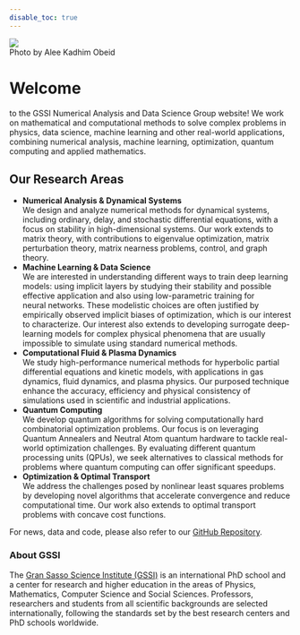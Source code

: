 ```yaml
---
disable_toc: true
---
```


<img src="img/gssi-view.png" class="background_img">

<div class="credits">
    Photo by Alee Kadhim Obeid
</div>

<!-- <img class="gssi_logo" src="img/logo-quadrato-no-testo-bicolor.jpg"/> -->

<!-- <h1 class="title"> Numerical Analysis  and Data Science Group </h1> 
<subtitle> Gran Sasso Science Institute </subtitle> -->

# Welcome
to the GSSI Numerical Analysis and Data Science Group website! We work on mathematical and computational methods to solve complex problems in physics, data science, machine learning and other real-world applications, combining numerical analysis, machine learning, optimization, quantum computing and applied mathematics.

## Our Research Areas
- **Numerical Analysis & Dynamical Systems** <br> We design and analyze numerical methods for dynamical systems, including ordinary, delay, and stochastic differential equations, with a focus on stability in high-dimensional systems. Our work extends to matrix theory, with contributions to eigenvalue optimization, matrix perturbation theory, matrix nearness problems, control, and graph theory.
- **Machine Learning & Data Science** <br> We are interested in understanding different ways to train deep learning models: using implicit layers by studying their stability and possible effective application and also using low-parametric training for neural networks. These modelistic choices are often justified by empirically observed implicit biases of optimization, which is our interest to characterize. Our interest also extends to developing surrogate deep-learning models for complex physical phenomena that are usually impossible to simulate using standard numerical methods.
- **Computational Fluid & Plasma Dynamics** <br> We study high-performance numerical methods for hyperbolic partial differential equations and kinetic models, with applications in gas dynamics, fluid dynamics, and plasma physics. Our purposed technique enhance the accuracy, efficiency and physical consistency of simulations used in scientific and industrial applications.
- **Quantum Computing** <br> We develop quantum algorithms for solving computationally hard combinatorial optimization problems. Our focus is on leveraging Quantum Annealers and Neutral Atom quantum hardware to tackle real-world optimization challenges. By evaluating different quantum processing units (QPUs), we seek alternatives to classical methods for problems where quantum computing can offer significant speedups.
- **Optimization & Optimal Transport** <br> We address the challenges posed by nonlinear least squares problems by developing novel algorithms that accelerate convergence and reduce computational time. Our work also extends to optimal transport problems with concave cost functions.

For news, data and code, please also refer to our [GitHub Repository](https://github.com/compilelab). 

### About GSSI
The [Gran Sasso Science Institute (GSSI)](https://www.gssi.it) is an international PhD school and a center for research and higher education in the areas of Physics, Mathematics, Computer Science and Social Sciences. Professors, researchers and students from all scientific backgrounds are selected internationally, following the standards set by the best research centers and PhD schools worldwide.

<!-- <br> -->

<!-- 

# News 
- <date> August 5, 2020 </date> Lorem ipsum dolor sit amet, consectetur adipiscing elit, sed do eiusmod tempor incididunt ut labore et dolore magna aliqua. Ut enim ad minim veniam, quis nostrud exercitation ullamco laboris nisi ut aliquip ex ea commodo consequat. Duis aute irure dolor in reprehenderit in voluptate velit esse cillum dolore eu fugiat nulla pariatur.

- <date> July 5, 2020 </date> Lorem ipsum dolor sit amet, consectetur adipiscing elit, sed do eiusmod tempor incididunt ut labore et dolore magna aliqua. Ut enim ad minim veniam, quis nostrud exercitation ullamco laboris nisi ut aliquip ex ea commodo consequat. Duis aute irure dolor in reprehenderit in voluptate velit esse cillum dolore eu fugiat nulla pariatur.

- <date> June 5, 2020 </date> Lorem ipsum dolor sit amet, consectetur adipiscing elit, sed do eiusmod tempor incididunt ut labore et dolore magna aliqua. Ut enim ad minim veniam, quis nostrud exercitation ullamco laboris nisi ut aliquip ex ea commodo consequat. Duis aute irure dolor in reprehenderit in voluptate velit esse cillum dolore eu fugiat nulla pariatur.

- <date> May 5, 2020 </date> Lorem ipsum dolor sit amet, consectetur adipiscing elit, sed do eiusmod tempor incididunt ut labore et dolore magna aliqua. Ut enim ad minim veniam, quis nostrud exercitation ullamco laboris nisi ut aliquip ex ea commodo consequat. Duis aute irure dolor in reprehenderit in voluptate velit esse cillum dolore eu fugiat nulla pariatur.

- <date> April 5, 2020 </date> Lorem ipsum dolor sit amet, consectetur adipiscing elit, sed do eiusmod tempor incididunt ut labore et dolore magna aliqua. Ut enim ad minim veniam, quis nostrud exercitation ullamco laboris nisi ut aliquip ex ea commodo consequat. Duis aute irure dolor in reprehenderit in voluptate velit esse cillum dolore eu fugiat nulla pariatur.

- <date> March 5, 2020 </date> Lorem ipsum dolor sit amet, consectetur adipiscing elit, sed do eiusmod tempor incididunt ut labore et dolore magna aliqua. Ut enim ad minim veniam, quis nostrud exercitation ullamco laboris nisi ut aliquip ex ea commodo consequat. Duis aute irure dolor in reprehenderit in voluptate velit esse cillum dolore eu fugiat nulla pariatur. -->

